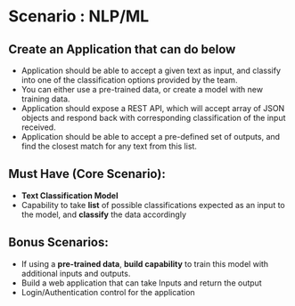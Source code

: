 # Scenario : NLP/ML 
## Create an Application that can do below
- Application should be able to accept a given text as input, and classify into one of the classification options provided by the team. 
- You can either use a pre-trained data, or create a model with new training data.
- Application should expose a REST API, which will accept array of JSON objects and respond back with corresponding classification of the input received. 
- Application should be able to accept a pre-defined set of outputs, and find the closest match for any text from this list.

## Must Have (Core Scenario): 
- **Text Classification Model**
- Capability to take **list** of possible classifications expected as an input to the model, and **classify** the data accordingly

## Bonus Scenarios: 
- If using a **pre-trained data**, **build capability** to train this model with additional inputs and outputs.
- Build a web application that can take Inputs and return the output
- Login/Authentication control for the application

